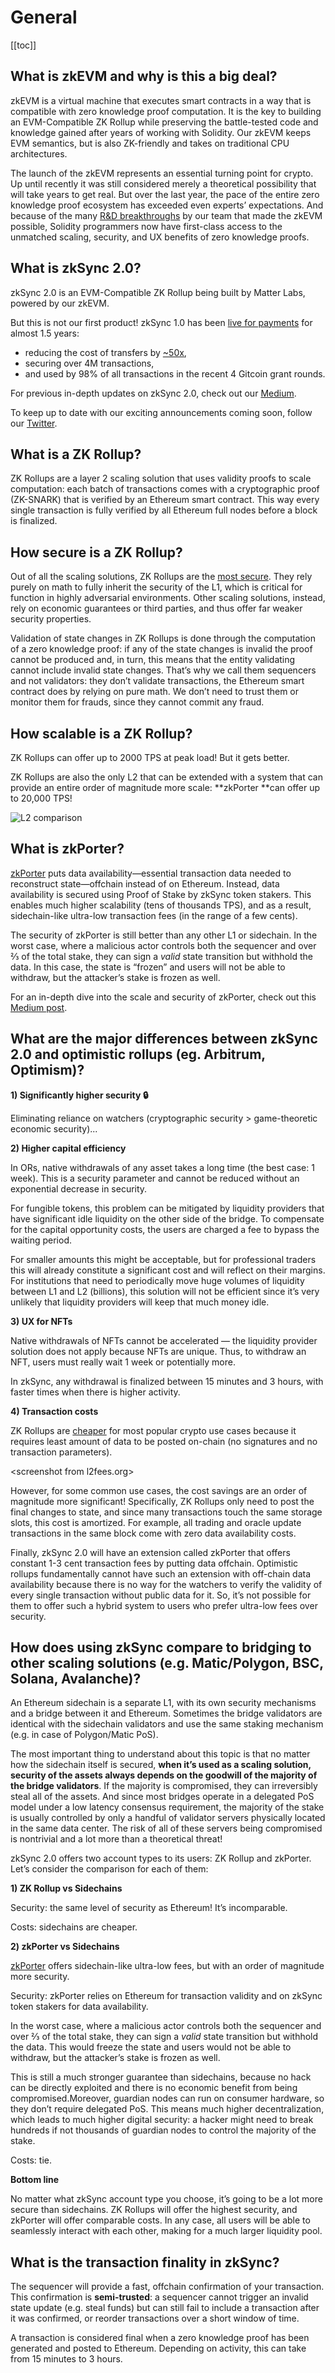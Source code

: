 # General

[[toc]]

## What is zkEVM and why is this a big deal?

zkEVM is a virtual machine that executes smart contracts in a way that is compatible with zero knowledge proof computation. It is the key to building an EVM-Compatible ZK Rollup while preserving the battle-tested code and knowledge gained after years of working with Solidity. Our zkEVM keeps EVM semantics, but is also ZK-friendly and takes on traditional CPU architectures.

The launch of the zkEVM represents an essential turning point for crypto. Up until recently it was still considered merely a theoretical possibility that will take years to get real. But over the last year, the pace of the entire zero knowledge proof ecosystem has exceeded even experts’ expectations. And because of the many [R&D breakthroughs](https://www.youtube.com/watch?v=6wLSkpIHXM8') by our team that made the zkEVM possible, Solidity programmers now have first-class access to the unmatched scaling, security, and UX benefits of zero knowledge proofs.


## What is zkSync 2.0?

zkSync 2.0 is an EVM-Compatible ZK Rollup being built by Matter Labs, powered by our zkEVM.

But this is not our first product! zkSync 1.0 has been [live for payments](https://twitter.com/vitalikbuterin/status/1287921136911753216?lang=en) for almost 1.5 years:



* reducing the cost of transfers by [~50x](https://l2fees.info/),
* securing over 4M transactions,
* and used by 98% of all transactions in the recent 4 Gitcoin grant rounds.

For previous in-depth updates on zkSync 2.0, check out our [Medium](https://medium.com/matter-labs/zksync-2-0-hello-ethereum-ca48588de179).

To keep up to date with our exciting announcements coming soon, follow our [Twitter](https://twitter.com/zksync).


## What is a ZK Rollup?

ZK Rollups are a layer 2 scaling solution that uses validity proofs to scale computation: each batch of transactions comes with a cryptographic proof (ZK-SNARK) that is verified by an Ethereum smart contract. This way every single transaction is fully verified by all Ethereum full nodes before a block is finalized.


## How secure is a ZK Rollup?

Out of all the scaling solutions, ZK Rollups are the [most secure](https://medium.com/matter-labs/evaluating-ethereum-l2-scaling-solutions-a-comparison-framework-b6b2f410f955). They rely purely on math to fully inherit the security of the L1, which is critical for function in highly adversarial environments. Other scaling solutions, instead, rely on economic guarantees or third parties, and thus offer far weaker security properties. 

Validation of state changes in ZK Rollups is done through the computation of a zero knowledge proof: if any of the state changes is invalid the proof cannot be produced and, in turn, this means that the entity validating cannot include invalid state changes. That’s why we call them sequencers and not validators: they don’t validate transactions, the Ethereum smart contract does by relying on pure math. We don’t need to trust them or monitor them for frauds, since they cannot commit any fraud. 


## How scalable is a ZK Rollup?

ZK Rollups can offer up to 2000 TPS at peak load! But it gets better. 

ZK Rollups are also the only L2 that can be extended with a system that can provide an entire order of magnitude more scale: **zkPorter **can offer up to 20,000 TPS!

![L2 comparison](https://zksync.io/scalability.png)


## What is zkPorter?

[zkPorter](https://medium.com/matter-labs/zkporter-a-breakthrough-in-l2-scaling-ed5e48842fbf) puts data availability—essential transaction data needed to reconstruct state—offchain instead of on Ethereum. Instead, data availability is secured using Proof of Stake by zkSync token stakers. This enables much higher scalability (tens of thousands TPS), and as a result, sidechain-like ultra-low transaction fees (in the range of a few cents). 

The security of zkPorter is still better than any other L1 or sidechain. In the worst case, where a malicious actor controls both the sequencer and over ⅔ of the total stake, they can sign a _valid_ state transition but withhold the data. In this case, the state is “frozen” and users will not be able to withdraw, but the attacker’s stake is frozen as well.

For an in-depth dive into the scale and security of zkPorter, check out this [Medium post](https://medium.com/matter-labs/zkporter-a-breakthrough-in-l2-scaling-ed5e48842fbf).


## What are the major differences between zkSync 2.0 and optimistic rollups (eg. Arbitrum, Optimism)?

**1) Significantly higher security 🔒**

Eliminating reliance on watchers (cryptographic security > game-theoretic economic security)...

**2) Higher capital efficiency**

In ORs, native withdrawals of any asset takes a long time (the best case: 1 week). This is a security parameter and cannot be reduced without an exponential decrease in security.

For fungible tokens, this problem can be mitigated by liquidity providers that have significant idle liquidity on the other side of the bridge. To compensate for the capital opportunity costs, the users are charged a fee to bypass the waiting period.

For smaller amounts this might be acceptable, but for professional traders this will already constitute a significant cost and will reflect on their margins. For institutions that need to periodically move huge volumes of liquidity between L1 and L2 (billions), this solution will not be efficient since it’s very unlikely that liquidity providers will keep that much money idle.

**3) UX for NFTs**

Native withdrawals of NFTs cannot be accelerated — the liquidity provider solution does not apply because NFTs are unique. Thus, to withdraw an NFT, users must really wait 1 week or potentially more.

In zkSync, any withdrawal is finalized between 15 minutes and 3 hours, with faster times when there is higher activity. 

**4) Transaction costs**

ZK Rollups are [cheaper](https://l2fees.info/) for most popular crypto use cases because it requires least amount of data to be posted on-chain (no signatures and no transaction parameters). 

&lt;screenshot from l2fees.org>

However, for some common use cases, the cost savings are an order of magnitude more significant! Specifically, ZK Rollups only need to post the final changes to state, and since many transactions touch the same storage slots, this cost is amortized. For example, all trading and oracle update transactions in the same block come with zero data availability costs.

Finally, zkSync 2.0 will have an extension called zkPorter that offers constant 1-3 cent transaction fees by putting data offchain. Optimistic rollups fundamentally cannot have such an extension with off-chain data availability because there is no way for the watchers to verify the validity of every single transaction without public data for it. So, it’s not possible for them to offer such a hybrid system to users who prefer ultra-low fees over security.


## How does using zkSync compare to bridging to other scaling solutions (e.g. Matic/Polygon, BSC, Solana, Avalanche)?

An Ethereum sidechain is a separate L1, with its own security mechanisms and a bridge between it and Ethereum. Sometimes the bridge validators are identical with the sidechain validators and use the same staking mechanism (e.g. in case of Polygon/Matic PoS).

The most important thing to understand about this topic is that no matter how the sidechain itself is secured, **when it’s used as a scaling solution, security of the assets always depends on the goodwill of the majority of the bridge validators**. If the majority is compromised, they can irreversibly steal all of the assets. And since most bridges operate in a delegated PoS model under a low latency consensus requirement, the majority of the stake is usually controlled by only a handful of validator servers physically located in the same data center. The risk of all of these servers being compromised is nontrivial and a lot more than a theoretical threat!

zkSync 2.0 offers two account types to its users: ZK Rollup and zkPorter. Let’s consider the comparison for each of them:

**1) ZK Rollup vs Sidechains**

Security: the same level of security as Ethereum! It’s incomparable.

Costs: sidechains are cheaper.

**2) zkPorter vs Sidechains**

[zkPorter](https://medium.com/matter-labs/zkporter-a-breakthrough-in-l2-scaling-ed5e48842fbf) offers sidechain-like ultra-low fees, but with an order of magnitude more security.

Security: zkPorter relies on Ethereum for transaction validity and on zkSync token stakers for data availability. 

In the worst case, where a malicious actor controls both the sequencer and over ⅔ of the total stake, they can sign a _valid_ state transition but withhold the data. This would freeze the state and users would not be able to withdraw, but the attacker’s stake is frozen as well.

This is still a much stronger guarantee than sidechains, because no hack can be directly exploited and there is no economic benefit from being compromised.Moreover, guardian nodes can run on consumer hardware, so they don’t require delegated PoS. This means much higher decentralization, which leads to much higher digital security: a hacker might need to break hundreds if not thousands of guardian nodes to control the majority of the stake.

Costs: tie.

**Bottom line**

No matter what zkSync account type you choose, it’s going to be a lot more secure than sidechains. ZK Rollups will offer the highest security, and zkPorter will offer comparable costs. In any case, all users will be able to seamlessly interact with each other, making for a much larger liquidity pool.


## What is the transaction finality in zkSync?

The sequencer will provide a fast, offchain confirmation of your transaction. This confirmation is **semi-trusted**: a sequencer cannot trigger an invalid state update (e.g. steal funds) but can still fail to include a transaction after it was confirmed, or reorder transactions over a short window of time.

A transaction is considered final when a zero knowledge proof has been generated and posted to Ethereum. Depending on activity, this can take from 15 minutes to 3 hours. 


